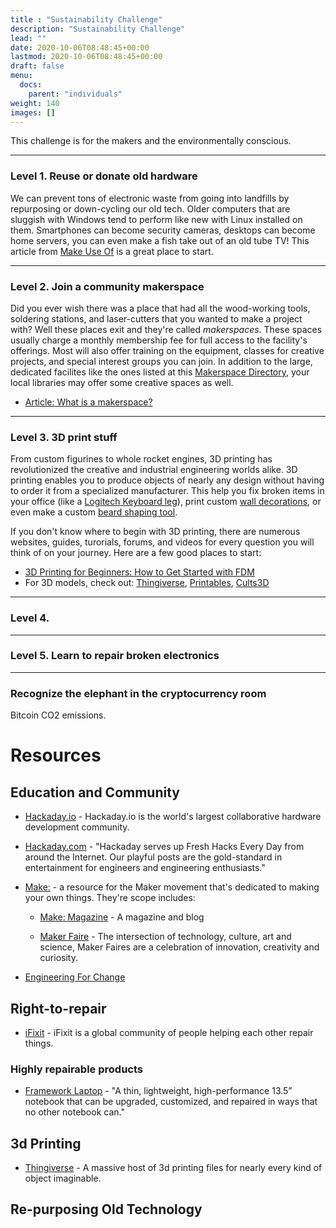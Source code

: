 ```yaml
---
title : "Sustainability Challenge"
description: "Sustainability Challenge"
lead: ""
date: 2020-10-06T08:48:45+00:00
lastmod: 2020-10-06T08:48:45+00:00
draft: false
menu:
  docs:
    parent: "individuals"
weight: 140
images: []
---
```


This challenge is for the makers and the environmentally conscious.  


--------------------
### Level 1. Reuse or donate old hardware

We can prevent tons of electronic waste from going into landfills by repurposing or down-cycling our old tech.  Older computers that are sluggish with Windows tend to perform like new with Linux installed on them.  Smartphones can become security cameras, desktops can become home servers, you can even make a fish take out of an old tube TV!  This article from [Make Use Of](https://www.makeuseof.com/tag/7-things-you-can-do-with-your-old-electronic-devices/) is a great place to start.

--------------------
### Level 2. Join a community makerspace

Did you ever wish there was a place that had all the wood-working tools, soldering stations, and laser-cutters that you wanted to make a project with?  Well these places exit and they're called _makerspaces_.  These spaces usually charge a monthly membership fee for full access to the facility's offerings.  Most will also offer training on the equipment, classes for creative projects, and special interest groups you can join.  In addition to the large, dedicated facilites like the ones listed at this [Makerspace Directory](*https://makerspaces.make.co/), your local libraries may offer some creative spaces as well.

- [Article: What is a makerspace?](https://www.makerspaces.com/what-is-a-makerspace/)

--------------------
### Level 3. 3D print stuff

From custom figurines to whole rocket engines, 3D printing has revolutionized the creative and industrial engineering worlds alike.  3D printing enables you to produce objects of nearly any design without having to order it from a specialized manufacturer.  This help you fix broken items in your office (like a [Logitech Keyboard leg](https://www.thingiverse.com/thing:4671178)), print custom [wall decorations](https://www.thingiverse.com/thing:4772734), or even make a custom [beard shaping tool](https://www.thingiverse.com/thing:1805384).

If you don't know where to begin with 3D printing, there are numerous websites, guides, turorials, forums, and videos for every question you will think of on your journey.  Here are a few good places to start:

- [3D Printing for Beginners: How to Get Started with FDM](https://all3dp.com/2/3d-printing-for-beginners-all-you-need-to-know-to-get-started/)
- For 3D models, check out: [Thingiverse](https://www.thingiverse.com/), [Printables](https://www.printables.com/), [Cults3D](https://cults3d.com/)

--------------------
### Level 4. 

--------------------
### Level 5. Learn to repair broken electronics


--------------------





### Recognize the elephant in the cryptocurrency room

Bitcoin CO2 emissions.  




# Resources

## Education and Community

- [Hackaday.io](https://hackaday.io) - Hackaday.io is the world's largest collaborative hardware development community.

- [Hackaday.com](https://hackaday.com) - "Hackaday serves up Fresh Hacks Every Day from around the Internet. Our playful posts are the gold-standard in entertainment for engineers and engineering enthusiasts."

- [Make:](https://make.co) - a resource for the Maker movement that's dedicated to making your own things. They're scope includes:

    - [Make: Magazine](https://makezine.com) - A magazine and blog 

    - [Maker Faire](https://makerfaire.com) - The intersection of technology, culture, art and science, Maker Faires are a celebration of innovation, creativity and curiosity.

- [Engineering For Change](https://www.engineeringforchange.org)

## Right-to-repair

- [iFixit](https://www.ifixit.com) - iFixit is a global community of people helping each other repair things.

### Highly repairable products

- [Framework Laptop](https://frame.work) - "A thin, lightweight, high-performance 13.5” notebook that can be upgraded, customized, and repaired in ways that no other notebook can."


## 3d Printing

- [Thingiverse](https://www.thingiverse.com) - A massive host of 3d printing files for nearly every kind of object imaginable.



## Re-purposing Old Technology

